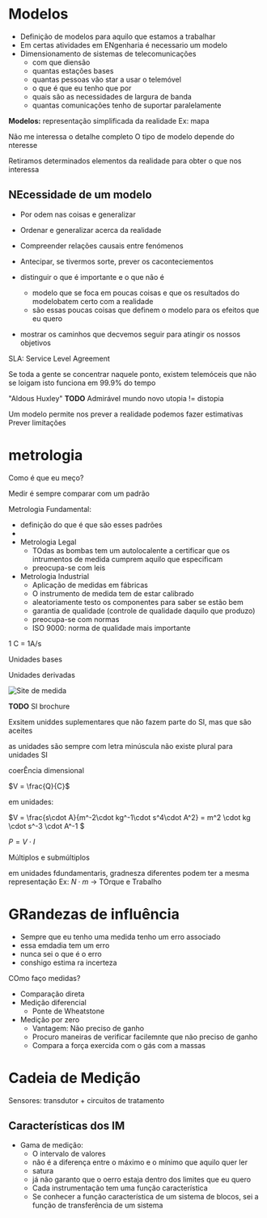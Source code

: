 # Modelos

- Definição de modelos para aquilo que estamos a trabalhar
- Em certas atividades em ENgenharia é necessario um modelo
- Dimensionamento de sistemas de telecomunicações
	- com que diensão
	- quantas estações bases
	- quantas pessoas vão star a usar o telemóvel
	- o que é que eu tenho que por
	- quais são as necessidades de largura de banda
	- quantas comunicações tenho de suportar paralelamente


**Modelos:** representação simplificada da realidade
Ex: mapa

Não me interessa o detalhe completo
O tipo de modelo depende do nteresse

Retiramos determinados elementos da realidade para obter o que nos interessa

## NEcessidade de um modelo

- Por odem nas coisas e generalizar

- Ordenar e generalizar acerca da realidade
- Compreender relações causais entre fenómenos
- Antecipar, se tivermos sorte, prever os caconteciementos
- distinguir o que é importante e o que não é
	- modelo que se foca em poucas coisas e que os resultados do modelobatem certo com a realidade
	- são essas poucas coisas que definem o modelo para os efeitos que eu quero
- mostrar os caminhos que decvemos seguir para atingir os nossos objetivos

SLA: Service Level Agreement

Se toda a gente se concentrar naquele ponto, existem telemóceis que não se loigam
isto funciona em 99.9% do tempo

"Aldous Huxley" 
__TODO__ Admirável mundo novo
utopia != distopia

Um modelo permite nos prever a realidade
podemos fazer estimativas
Prever limitações

#  metrologia
Como é que eu meço?

Medir é sempre comparar com um padrão

Metrologia Fundamental:

- definição do que é que são esses padrões
-
- Metrologia Legal
	- TOdas as bombas tem um autolocalente a certificar que os intrumentos de medida cumprem aquilo que especificam
	- preocupa-se com leis
- Metrologia Industrial
	- Aplicação de medidas em fábricas
	- O instrumento de medida tem de estar calibrado
	- aleatoriamente testo os componentes para saber se estão bem
	- garantia de qualidade (controle de qualidade daquilo que produzo)
	- preocupa-se com normas
	- ISO 9000: norma de qualidade mais importante


1 C = 1A/s

Unidades bases

Unidades derivadas

![Site de medida](https://bipm.org)

__TODO__ SI brochure

Exsitem uniddes suplementares que não fazem parte do SI, mas que são aceites

as unidades são sempre com letra minúscula
não existe plural para unidades SI

coerÊncia dimensional

$V = \frac{Q}{C}$

em unidades:

$V = \frac{s\cdot A}{m^-2\cdot kg^-1\cdot s^4\cdot A^2} = m^2 \cdot kg \cdot s^-3 \cdot A^-1 $

$P=V\cdot I$

Múltiplos e submúltiplos

em unidades fdundamentaris, gradnesza diferentes podem ter a mesma representação
Ex: $N \cdot m$ -> TOrque e Trabalho

# GRandezas de influência
- Sempre que eu tenho uma medida tenho um erro associado
- essa emdadia tem um erro
- nunca sei o que é o erro
- conshigo estima ra incerteza


COmo faço medidas?

- Comparação direta
- Medição diferencial
	- Ponte de Wheatstone
- Medição por zero
	- Vantagem: Não preciso de ganho
	- Procuro maneiras de verificar facilemnte que não preciso de ganho
	- Compara a força exercida com o gás com a massas


# Cadeia de Medição
Sensores: transdutor + circuitos de tratamento

## Características dos IM
- Gama de medição:
	- O intervalo de valores
	- não é a diferença entre o máximo e o mínimo que aquilo quer ler
	- satura
	- já não garanto que o oerro estaja dentro dos limites que eu quero
	- Cada instrumentação tem uma função característica
	- Se conhecer a função característica de um sistema de blocos, sei a função de transferência de um sistema
